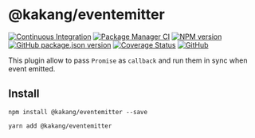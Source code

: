 # @kakang/eventemitter

[![Continuous Integration](https://github.com/kaka-repo/eventemitter/actions/workflows/ci.yml/badge.svg)](https://github.com/kaka-repo/eventemitter/actions/workflows/ci.yml)
[![Package Manager CI](https://github.com/kaka-repo/eventemitter/actions/workflows/package-manager-ci.yml/badge.svg)](https://github.com/kaka-repo/eventemitter/actions/workflows/package-manager-ci.yml)
[![NPM version](https://img.shields.io/npm/v/kakang/eventemitter.svg?style=flat)](https://www.npmjs.com/package/kakang/eventemitter)
[![GitHub package.json version](https://img.shields.io/github/package-json/v/kaka-repo/eventemitter)](https://github.com/kaka-repo/eventemitter)
[![Coverage Status](https://coveralls.io/repos/github/kaka-repo/eventemitter/badge.svg?branch=main)](https://coveralls.io/github/kaka-repo/eventemitter?branch=master)
[![GitHub](https://img.shields.io/github/license/kaka-repo/eventemitter)](https://github.com/kaka-repo/eventemitter)

This plugin allow to pass `Promise` as `callback` and run them in sync when event emitted.

## Install

```
npm install @kakang/eventemitter --save

yarn add @kakang/eventemitter
```

